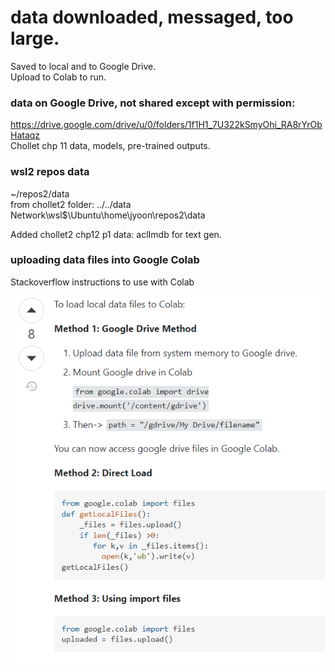 # data downloaded, messaged, too large.  
Saved to local and to Google Drive.  
Upload to Colab to run.  

### data on Google Drive, not shared except with permission:  
https://drive.google.com/drive/u/0/folders/1f1H1_7U322kSmyOhi_RA8rYrObHataqz  
Chollet chp 11 data, models, pre-trained outputs.  

### wsl2 repos data  
~/repos2/data  
from chollet2 folder: ../../data
Network\wsl$\Ubuntu\home\jyoon\repos2\data 

Added chollet2 chp12 p1 data: aclImdb for text gen.

### uploading data files into Google Colab  

Stackoverflow instructions to use with Colab  
<img src="./Google_Colab_Get_Files.png" alt="instructions">
